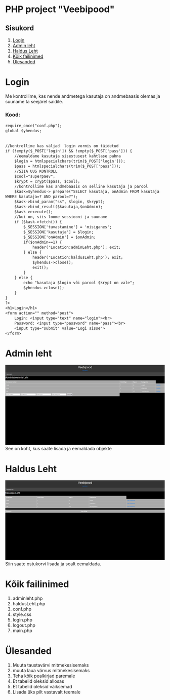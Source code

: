 # PHP project "Veebipood"  
## Sisukord
1. [Login](https://github.com/matveikulakovskiii/Arvestustoo_Veebi/blob/main/README.md#login)
2. [Admin leht](https://github.com/matveikulakovskiii/Arvestustoo_Veebi/blob/main/README.md#admin-leht)
3. [Haldus Leht](https://github.com/matveikulakovskiii/Arvestustoo_Veebi/blob/main/README.md#haldus-leht)
4. [Kõik failinimed](https://github.com/matveikulakovskiii/Arvestustoo_Veebi/blob/main/README.md#k%C3%B5ik-failinimed)
5. [Ülesanded](https://github.com/matveikulakovskiii/Arvestustoo_Veebi/blob/main/README.md#%C3%BClesanded)
   
# Login
Me kontrollime, kas nende andmetega kasutaja on andmebaasis olemas ja suuname ta seejärel saidile.

### Kood:
```
require_once("conf.php");
global $yhendus;


//kontrollime kas väljad  login vormis on täidetud
if (!empty($_POST['login']) && !empty($_POST['pass'])) {
    //eemaldame kasutaja sisestusest kahtlase pahna
    $login = htmlspecialchars(trim($_POST['login']));
    $pass = htmlspecialchars(trim($_POST['pass']));
    //SIIA UUS KONTROLL
    $cool="superpaev";
    $krypt = crypt($pass, $cool);
    //kontrollime kas andmebaasis on selline kasutaja ja parool
    $kask=$yhendus-> prepare("SELECT kasutaja, onAdmin FROM kasutaja WHERE kasutaja=? AND parool=?");
    $kask->bind_param("ss", $login, $krypt);
    $kask->bind_result($kasutaja,$onAdmin);
    $kask->execute();
    //kui on, siis loome sessiooni ja suuname
    if ($kask->fetch()) {
        $_SESSION['tuvastamine'] = 'misiganes';
        $_SESSION['kasutaja'] = $login;
        $_SESSION['onAdmin'] = $onAdmin;
        if($onAdmin==1) {
            header('Location:adminLeht.php'); exit;
        } else {
            header('Location:haldusLeht.php'); exit;
            $yhendus->close();
            exit();
        }
    } else {
        echo "kasutaja $login või parool $krypt on vale";
        $yhendus->close();
    }
}
?>
<h1>Login</h1>
<form action="" method="post">
    Login: <input type="text" name="login"><br>
    Password: <input type="password" name="pass"><br>
    <input type="submit" value="Logi sisse">
</form>
```

# Admin leht
![pilt](https://github.com/matveikulakovskiii/Arvestustoo_Veebi/blob/main/admin.PNG)
See on koht, kus saate lisada ja eemaldada objekte
# Haldus Leht
![pilt](https://github.com/matveikulakovskiii/Arvestustoo_Veebi/blob/main/haldus.PNG)
Siin saate ostukorvi lisada ja sealt eemaldada.

# Kõik failinimed
1. adminleht.php
2. haldusLeht.php
3. conf.php
4. style.css
5. login.php
6. logout.php
7. main.php

# Ülesanded
1. Muuta taustavärvi mitmekesisemaks 
2. muuta laua värvus mitmekesisemaks
3. Teha kõik pealkirjad paremale
4. Et tabelid oleksid allosas
5. Et tabelid oleksid väiksemad
6. Lisada üks pilt vastavalt teemale
